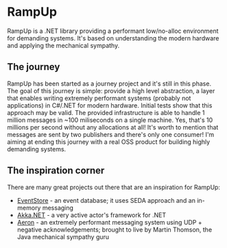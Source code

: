 # RampUp
RampUp is a .NET library providing a performant low/no-alloc environment for demanding systems. It's based on understanding the modern hardware and applying the mechanical sympathy.

## The journey
RampUp has been started as a journey project and it's still in this phase. The goal of this journey is simple: provide a high level abstraction, a layer that enables writing extremely performant systems (probably not applications) in C#/.NET for modern hardware. Initial tests show that this approach may be valid. The provided infrastructure is able to handle 1 million messages in ~100 miliseconds on a single machine. Yes, that's 10 millions per second without any allocations at all! It's worth to mention that messages are sent by two publishers and there's only one consumer!
I'm aiming at ending this journey with a real OSS product for building highly demanding systems.

## The inspiration corner
There are many great projects out there that are an inspiration for RampUp:
- [EventStore](https://github.com/EventStore/EventStore) - an event database; it uses SEDA approach and an in-memory messaging
- [Akka.NET](https://github.com/akkadotnet/akka.net) - a very active actor's framework for .NET
- [Aeron](https://github.com/real-logic/Aeron) - an extremely performant messaging system using UDP + negative acknowledgements; brought to live by Martin Thomson, the Java mechanical sympathy guru
